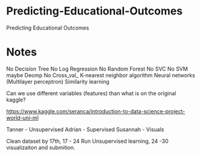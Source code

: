 # Predicting-Educational-Outcomes
Predicting Educational Outcomes

# Notes

No Decision Tree
No Log Regression
No Random Forest
No SVC
No SVM
maybe Deomp
No Cross_val_
K-nearest neighbor algorithm
Neural networks (Multilayer perceptron)
Similarity learning

Can we use different variables (features) than what is on the original kaggle?

https://www.kaggle.com/seranca/introduction-to-data-science-project-world-uni-ml


Tanner - Unsupervised
Adrian - Supervised
Susannah - Visuals

Clean dataset by 17th, 17 - 24 Run Unsupervised learning, 24 -30 visualizaiton and submition.

